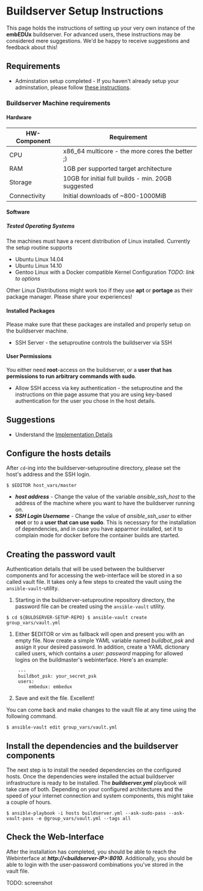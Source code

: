 # Buildserver Setup Instructions
This page holds the instructions of setting up your very own instance of the
**embEDUx** buildserver. For advanced users, these instructions may be
considered mere suggestions. We'd be happy to receive suggestions and feedback
about this!

## Requirements
* Adminstation setup completed - If you haven't already setup your adminstation,
  please follow [these instructions](adminstation.md).

### Buildserver Machine requirements
#### Hardware
HW-Component | Requirement
--- | ---
CPU | x86\_64 multicore - the more cores the better ;)
RAM | 1GB per supported target architecture
Storage | 10GB for initial full builds - min. 20GB suggested
Connectivity | Initial downloads of ~800-1000MiB

#### Software
##### Tested Operating Systems
The machines must have a recent distribution of Linux installed.
Currently the setup routine supports
* Ubuntu Linux 14.04
* Ubuntu Linux 14.10
* Gentoo Linux with a Docker compatible Kernel Configuration *TODO: link to options*

Other Linux Distributions might work too if they use **apt** or **portage** as
their package manager. Please share your experiences!

#### Installed Packages
Please make sure that these packages are installed and properly setup on the
buildserver machine.

* SSH Server - the setuproutine controls the buildserver via SSH

#### User Permissions
You either need **root**-access on the buildserver, or a **user that has
permissions to run arbitrary commands with sudo**.

* Allow SSH access via key authentication - the setuproutine and the
  instructions on thie page assume that you are using key-based authentication
  for the user you chose in the host details.

## Suggestions
* Understand the [Implementation Details](../background/implementation.md)


## Configure the hosts details
After `cd`-ing into the buildserver-setuproutine directory, please set the
host's address and the SSH login.

`
$ $EDITOR host_vars/master
`

* ***host address*** - Change the value of the variable *ansible_ssh_host* to the address of the
machine where you want to have the buildserver running on.
* ***SSH Login Username*** - Change the value of *ansible_ssh_user* to either **root** or to a **user that
  can use sudo**. This is necessary for the installation of dependencies, and in
  case you have apparmor installed, set it to complain mode for docker before
  the container builds are started.


## Creating the password vault
Authentication details that will be used between the buildserver components and
for accessing the web-interface will be stored in a so called vault file. It
takes only a few steps to created the vault using the `ansible-vault`-utility.

1. Starting in the buildserver-setuproutine repository directory, the password
   file can be created using the ```ansible-vault``` utility.

`
$ cd ${BULDSERVER-SETUP-REPO}
$ ansible-vault create group_vars/vault.yml
`

1. Either $EDITOR or vim as fallback will open and present you with an empty
   file. Now create a simple YAML variable named *buildbot_psk* and assign it
   your desired password. In addition, create a YAML dictionary called users,
   which contains a *user: password* mapping for allowed logins on the
   buildmaster's webinterface. Here's an example:

        ---
        buildbot_psk: your_secret_psk
        users:
            embedux: embedux

1. Save and exit the file. Excellent!


You can come back and make changes to the vault file at any time using the
following command.

`
$ ansible-vault edit group_vars/vault.yml
`


## Install the dependencies and the buildserver components
The next step is to install the needed dependencies on the configured hosts.
Once the dependencies were installed the actual buildserver infrastructure is
ready to be installed. The ***buildserver.yml*** playbook will take care of
both.  Depending on your configured architectures and the speed of your internet
connection and system components, this might take a couple of hours.

`
$ ansible-playbook -i hosts buildserver.yml --ask-sudo-pass --ask-vault-pass -e @group_vars/vault.yml --tags all
`


## Check the Web-Interface
After the installation has completed, you should be able to reach the
Webinterface at ***http://<buildserver-IP\>:8010***. Additionally, you should be
able to login with the user-password combinations you've stored in the vault
file.

TODO: screenshot
